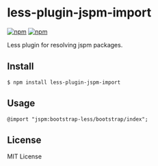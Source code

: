# less-plugin-jspm-import

[![npm](https://img.shields.io/npm/v/less-plugin-jspm-import.svg)](https://www.npmjs.com/package/less-plugin-jspm-import) [![npm](https://img.shields.io/npm/l/less-plugin-jspm-import.svg)](https://www.npmjs.com/package/less-plugin-jspm-import)

Less plugin for resolving jspm packages.

## Install

``` shell
$ npm install less-plugin-jspm-import
```

## Usage

``` less
@import "jspm:bootstrap-less/bootstrap/index";
```

## License

MIT License
